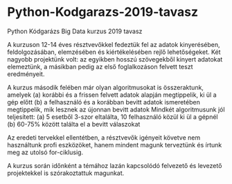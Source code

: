 # Python-Kodgarazs-2019-tavasz
Python Kódgarázs Big Data kurzus
2019 tavasz

A kurzuson 12-14 éves résztvevőkkel fedeztük fel az adatok kinyerésében, feldolgozásában, elemzésében és kiértékelésében rejlő lehetőségeket. Két nagyobb projektünk volt: az egyikben hosszú szövegekből kinyert adatokat elemeztünk, a másikban pedig az első foglalkozáson felvett teszt eredményeit. 

A kurzus második felében már olyan algoritmusokat is összeraktunk, amelyek
(a) korábbi és a frissen felvett adatok alapján megtippelik, ki ül a gép előtt
(b) a felhasználó és a korábban bevitt adatok ismeretében megtippelik, mik lesznek 
    az újonnan bevitt adatok
Mindkét algoritmusunk jól teljesített:
(a) 5 esetből 3-szor eltalálta, 10 felhasználó közül ki ül a gépnél
(b) 60-75% között találta el a bevitt válaszokat

Az eredeti tervekkel ellentétben, a résztvevők igényeit követve nem használtunk profi eszközöket, hanem mindent magunk terveztünk és írtunk meg az utolsó for-ciklusig.

A kurzus során időnként a témához lazán kapcsolódó felvezető és levezető projektekkel is szórakoztattuk magunkat.
